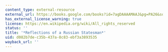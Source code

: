 ```yaml
---
content_type: external-resource
external_url: https://books.google.com/books?id=7agDAAAAMAAJ&pg=PA26&source=gbs_toc_r&cad=3#v=onepage&q&f=false
has_external_license_warning: true
license: https://en.wikipedia.org/wiki/All_rights_reserved
status: ''
title: '*Reflections of a Russian Statesman*'
uid: d082b7de-c35b-437a-8c83-ebf3a3893535
wayback_url: ''
---
```

